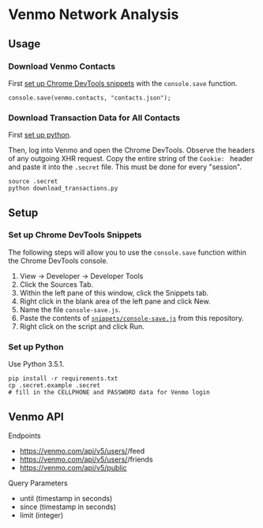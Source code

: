 # Venmo Network Analysis

## Usage

### Download Venmo Contacts

First [set up Chrome DevTools snippets](#set-up-chrome-devtools-snippets) with the `console.save` function.

```
console.save(venmo.contacts, "contacts.json");
```

### Download Transaction Data for All Contacts

First [set up python](#set-up-python).

Then, log into Venmo and open the Chrome DevTools. Observe the headers of any outgoing XHR request. Copy the entire string of the `Cookie: ` header and paste it into the `.secret` file. This must be done for every "session".

```
source .secret
python download_transactions.py
```

## Setup

### Set up Chrome DevTools Snippets

The following steps will allow you to use the `console.save` function within the Chrome DevTools console.

1. View -> Developer -> Developer Tools
2. Click the Sources Tab.
3. Within the left pane of this window, click the Snippets tab.
4. Right click in the blank area of the left pane and click New.
5. Name the file `console-save.js`.
6. Paste the contents of [`snippets/console-save.js`](./snippets/console-save.js) from this repository.
7. Right click on the script and click Run.

### Set up Python

Use Python 3.5.1.

```
pip install -r requirements.txt
cp .secret.example .secret
# fill in the CELLPHONE and PASSWORD data for Venmo login
```

## Venmo API

Endpoints

- https://venmo.com/api/v5/users/<userid>/feed
- https://venmo.com/api/v5/users/<userid>/friends
- https://venmo.com/api/v5/public

Query Parameters

- until (timestamp in seconds)
- since (timestamp in seconds)
- limit (integer)
